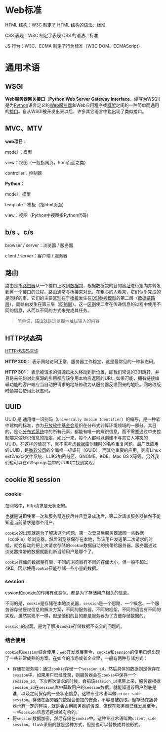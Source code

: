 # Web标准

HTML 结构：W3C 制定了 HTML 结构的语法、标准

CSS 表现：W3C 制定了表现 CSS 的语法、标准

JS 行为：W3C、ECMA 制定了行为标准（W3C DOM、ECMAScript）

# 通用术语

## WSGI

**Web服务器网关接口**（**Python Web Server Gateway Interface**，缩写为WSGI）是为[Python](https://baike.baidu.com/item/Python?fromModule=lemma_inlink)语言定义的[Web服务器](https://baike.baidu.com/item/Web服务器?fromModule=lemma_inlink)和Web应用程序或[框架](https://baike.baidu.com/item/框架?fromModule=lemma_inlink)之间的一种简单而通用的[接口](https://baike.baidu.com/item/接口?fromModule=lemma_inlink)。自从WSGI被开发出来以后，许多其它语言中也出现了类似接口。

## MVC、MTV

**web项目：**

model ：模型

view：视图（一般指网页，html页面之类）

controller：控制器 

**Python：**

model：模型

template：模板（指html页面）

view：视图（Python中视图指Python代码）

## b/s 、c/s

browser / server：浏览器 / 服务器

client / server：客户端 / 服务器

## 路由

路由是指[路由器](https://baike.baidu.com/item/路由器?fromModule=lemma_inlink)从一个接口上收到[数据包](https://baike.baidu.com/item/数据包?fromModule=lemma_inlink)，根据数据包的目的[地址](https://baike.baidu.com/item/地址?fromModule=lemma_inlink)进行定向并转发到另一个接口的过程。路由通常与桥接来对比，在粗心的人看来，它们似乎完成的是同样的事。它们的主要[区别](https://baike.baidu.com/item/区别?fromModule=lemma_inlink)在于[桥接](https://baike.baidu.com/item/桥接?fromModule=lemma_inlink)发生在[OSI参考模型](https://baike.baidu.com/item/OSI参考模型?fromModule=lemma_inlink)的第二层（[数据链路层](https://baike.baidu.com/item/数据链路层?fromModule=lemma_inlink)），而路由发生在第三层（[网络层](https://baike.baidu.com/item/网络层?fromModule=lemma_inlink)）。这一[区别](https://baike.baidu.com/item/区别?fromModule=lemma_inlink)使二者在传递信息的过程中使用不同的信息，从而以不同的方式来完成其任务。

> 简单说，路由就是浏览器地址栏输入的内容

## HTTP状态码

[HTTP状态码查询](https://seo.juziseo.com/doc/http_code/301)

**HTTP 200：** 表示网站访问正常，服务器工作稳定，这是最常见的一种状态码。

**HTTP 301：** 表示被请求的资源已永久移动到新位置，即我们常说的301跳转，并且将来任何对此资源的引用都应该使用本响应返回的URI。如果可能，拥有链接编辑功能的客户端应当自动把请求的地址修改为从服务器反馈回来的地址。网站改版时通常会使用此状态码。

## UUID

UUID 是 通用唯一识别码（`Universally Unique Identifier`）的缩写，是一种软件建构的标准，亦为[开放软件基金会](https://baike.baidu.com/item/开放软件基金会/1223731?fromModule=lemma_inlink)组织在分布式计算环境领域的一部分。其目的，是让[分布式系统](https://baike.baidu.com/item/分布式系统/4905336?fromModule=lemma_inlink)中的所有元素，都能有唯一的辨识信息，而不需要通过中央控制端来做辨识信息的指定。如此一来，每个人都可以创建不与其它人冲突的UUID。在这样的情况下，就不需考虑[数据库](https://baike.baidu.com/item/数据库/103728?fromModule=lemma_inlink)创建时的名称重复问题。最广泛应用的UUID，是[微软公司](https://baike.baidu.com/item/微软公司/732128?fromModule=lemma_inlink)的全局唯一标识符（GUID），而其他重要的应用，则有Linux ext2/ext3文件系统、LUKS加密分区、GNOME、KDE、Mac OS X等等。另外我们也可以在e2fsprogs包中的UUID库找到实现。

## cookie 和 session

### cookie

 在网站中，http请求是无状态的。

也就是说即使第一次和服务器连接后并且登录成功后，第二次请求服务器依然不能知道当前请求是哪个用户。

`cookie`的出现就是为了解决这个问题，第一次登录后服务器返回一些数据（cookie）给浏览器，然后浏览器保存在本地，当该用户发送第二次请求的时候，就会自动的把上次请求存储的`cookie`数据自动的携带给服务器，服务器通过浏览器携带的数据就能判断当前用户是哪个了。

`cookie`存储的数据量有限，不同的浏览器有不同的存储大小，但一般不超过4KB。因此使用`cookie`只能存储一些小量的数据。

### session

ession和cookie的作用有点类似，都是为了存储用户相关的信息。

不同的是，`cookie`是存储在本地浏览器，`session`是一个思路、一个概念、一个服务器存储授权信息的解决方案，不同的服务器，不同的框架，不同的语言有不同的实现。虽然实现不一样，但是他们的目的都是服务器为了方便存储数据的。

`session`的出现，是为了解决`cookie`存储数据不安全的问题的。

### 结合使用

`cookie`和`session`结合使用：`web`开发发展至今，`cookie`和`session`的使用已经出现了一些非常成熟的方案。在如今的市场或者企业里，一般有两种存储方式：

- 存储在服务端：通过`cookie`存储一个`session_id`，然后具体的数据则是保存在`session`中。如果用户已经登录，则服务器会在`cookie`中保存一个`session_id`，下次再次请求的时候，会把该`session_id`携带上来，服务器根据`session_id`在`session`库中获取用户的`session`数据。就能知道该用户到底是谁，以及之前保存的一些状态信息。这种专业术语叫做`server side session`。存储在服务器的数据会更加的安全，不容易被窃取。但存储在服务器也有一定的弊端，就是会占用服务器的资源，但现在服务器已经发展至今，一些`session`信息还是绰绰有余的。
- 将`session`数据加密，然后存储在`cookie`中。这种专业术语叫做`client side session`。`flask`采用的就是这种方式，但是也可以替换成其他形式。
